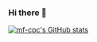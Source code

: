 ### Hi there 👋

[![mf-cpc's GitHub stats](https://github-readme-stats.vercel.app/api?username=mf-cpc)](https://github.com/anuraghazra/github-readme-stats)
<!--
**mf-cpc/mf-cpc** is a ✨ _special_ ✨ repository because its `README.md` (this file) appears on your GitHub profile.

Here are some ideas to get you started:

- 🔭 I’m currently working on ...
- 🌱 I’m currently learning ...
- 👯 I’m looking to collaborate on ...
- 🤔 I’m looking for help with ...
- 💬 Ask me about ...
- 📫 How to reach me: ...
- 😄 Pronouns: ...
- ⚡ Fun fact: ...
-->
